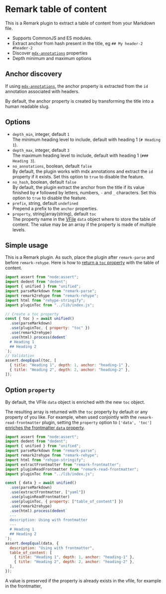 # Remark table of content

This is a Remark plugin to extract a table of content from your Markdown file.

- Supports CommonJS and ES modules.
- Extract anchor from hash present in the title, eg `## My header-2 #header-2`
- Discover [`mdx-annotations`](https://github.com/bradlc/mdx-annotations) properties
- Depth minimum and maximum options

## Anchor discovery

If using [`mdx-annotations`](https://github.com/bradlc/mdx-annotations), the anchor property is extracted from the `id` annotation associated with headers.

By default, the anchor property is created by transforming the title into a human readable slug.

## Options

- `depth_min`, integer, default `1`  
  The minimum heading level to include, default with heading 1 (`# Heading 1`).
- `depth_max`, integer, default `3`  
  The maximum heading level to include, default with heading 1 (`### Heading 3`).
- `no_annotations`, boolean, default `false`  
  By default, the plugin works with mdx annotations and extract the `id` property if it exists. Set this option to `true` to disable the feature.
- `no_hash`, boolean, default `false`  
  By default, the plugin extract the anchor from the title if its value finished by `#` followed by letters, numbers, `-` and `_` characters. Set this option to `true` to disable the feature.
- `prefix`, string, default `undefined`  
  Prepend a prefix to the `anchor` properties.
- `property`, string|array(string), default `toc`  
  The property name in the [VFile](https://github.com/vfile/vfile) `data` object where to store the table of content. The value may be an array if the property is made of multiple levels.

## Simple usage

This is a Remark plugin. As such, place the plugin after `remark-parse` and before `remark-rehype`. Here is how to [return a `toc` property](./samples/simple-usage.js) with the table of content.

```js
import assert from "node:assert";
import dedent from "dedent";
import { unified } from "unified";
import parseMarkdown from "remark-parse";
import remark2rehype from "remark-rehype";
import html from "rehype-stringify";
import pluginToc from "../lib/index.js";

// Create a toc property
const { toc } = await unified()
  .use(parseMarkdown)
  .use(pluginToc, { property: "toc" })
  .use(remark2rehype)
  .use(html).process(dedent`
  # Heading 1
  ## Heading 2
`);
// Validation
assert.deepEqual(toc, [
  { title: "Heading 1", depth: 1, anchor: "heading-1" },
  { title: "Heading 2", depth: 2, anchor: "heading-2" },
]);
```

## Option `property`

By default, the VFile `data` object is enriched with the new `toc` object.

The resulting array is returned with the `toc` property by default or any property of you like. For example, when used conjointly with the `remark-read-frontmatter` plugin, setting the `property` option to `['data', 'toc']` [enriches the frontmatter `data` property](./samples/with-extract-frontmatter.js).

```js
import assert from "node:assert";
import dedent from "dedent";
import { unified } from "unified";
import parseMarkdown from "remark-parse";
import remark2rehype from "remark-rehype";
import html from "rehype-stringify";
import extractFrontmatter from "remark-frontmatter";
import pluginReadFrontmatter from "remark-read-frontmatter";
import pluginToc from "../lib/index.js";

const { data } = await unified()
  .use(parseMarkdown)
  .use(extractFrontmatter, ["yaml"])
  .use(pluginReadFrontmatter)
  .use(pluginToc, { property: ["table_of_content"] })
  .use(remark2rehype)
  .use(html).process(dedent`
  ---
  description: Using with frontmatter
  ---
  # Heading 1
  ## Heading 2
`);
assert.deepEqual(data, {
  description: "Using with frontmatter",
  table_of_content: [
    { title: "Heading 1", depth: 1, anchor: "heading-1" },
    { title: "Heading 2", depth: 2, anchor: "heading-2" },
  ],
});
```

A value is preserved if the property is already exists in the vfile, for example in the frontmatter,
